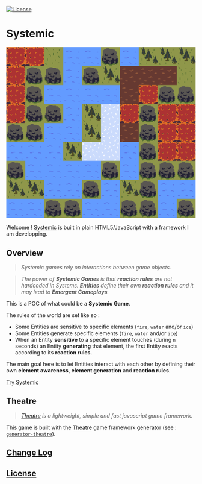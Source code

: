 [![License](https://img.shields.io/badge/license-MIT-blue.svg)](./LICENSE)

# Systemic

<img src="./documentation/preview.png" width="640">

Welcome ! [Systemic](https://deformhead.github.io/Systemic/index.html) is built in plain HTML5/JavaScript with a framework I am developping.

## Overview

> *Systemic games rely on interactions between game objects.*

> *The power of **Systemic Games** is that **reaction rules** are not hardcoded in Systems. **Entities** define their own **reaction rules** and it may lead to **Emergent Gameplays**.*

This is a POC of what could be a **Systemic Game**.

The rules of the world are set like so :

- Some Entities are sensitive to specific elements (`fire`, `water` and/or `ice`)
- Some Entities generate specific elements (`fire`, `water` and/or `ice`)
- When an Entity **sensitive** to a specific element touches (during `n` seconds) an Entity **generating** that element, the first Entity reacts according to its **reaction rules**.

The main goal here is to let Entities interact with each other by defining their own **element awareness**, **element generation** and **reaction rules**.

[Try Systemic](https://deformhead.github.io/Systemic/index.html)

## Theatre

> *[Theatre](https://github.com/theatrejs) is a lightweight, simple and fast javascript game framework.*

This game is built with the [Theatre](https://github.com/theatrejs) game framework generator (see : [`generator-theatre`](https://github.com/theatrejs/generator-theatre)).

## [Change Log](./CHANGELOG.md)

## [License](./LICENSE)
